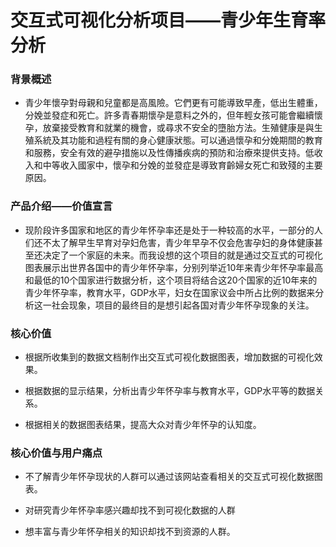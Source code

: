 
# 交互式可视化分析项目——青少年生育率分析

### 背景概述

- 青少年懷孕對母親和兒童都是高風險。它們更有可能導致早產，低出生體重，分娩並發症和死亡。許多青春期懷孕是意料之外的，但年輕女孩可能會繼續懷孕，放棄接受教育和就業的機會，或尋求不安全的墮胎方法。生殖健康是與生殖系統及其功能和過程有關的身心健康狀態。可以通過懷孕和分娩期間的教育和服務，安全有效的避孕措施以及性傳播疾病的預防和治療來提供支持。低收入和中等收入國家中，懷孕和分娩的並發症是導致育齡婦女死亡和致殘的主要原因。

### 产品介绍——价值宣言

- 现阶段许多国家和地区的青少年怀孕率还是处于一种较高的水平，一部分的人们还不太了解早生早育对孕妇危害，青少年早孕不仅会危害孕妇的身体健康甚至还决定了一个家庭的未来。而我设想的这个项目的就是通过交互式的可视化图表展示出世界各国中的青少年怀孕率，分别列举近10年来青少年怀孕率最高和最低的10个国家进行数据分析，这个项目将结合这20个国家的近10年来的青少年怀孕率，教育水平，GDP水平，妇女在国家议会中所占比例的数据来分析这一社会现象，项目的最终目的是想引起各国对青少年怀孕现象的关注。

### 核心价值

- 根据所收集到的数据文档制作出交互式可视化数据图表，增加数据的可视化效果。

- 根据数据的显示结果，分析出青少年怀孕率与教育水平，GDP水平等的数据关系。

- 根据相关的数据图表结果，提高大众对青少年怀孕的认知度。

### 核心价值与用户痛点

- 不了解青少年怀孕现状的人群可以通过该网站查看相关的交互式可视化数据图表。

- 对研究青少年怀孕率感兴趣却找不到可视化数据的人群

- 想丰富与青少年怀孕相关的知识却找不到资源的人群。

### 
